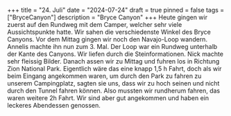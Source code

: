 +++
title = "24. Juli"
date = "2024-07-24"
draft = true
pinned = false
tags = ["BryceCanyon"]
description = "Bryce Canyon"
+++
Heute gingen wir zuerst auf den Rundweg mit dem Camper, welcher sehr viele Aussichtspunkte hatte. Wir sahen die verschiedenste Winkel des Bryce Canyons. Vor dem Mittag gingen wir noch den Navajo-Loop wandern. Annelis machte ihn nun zum 3. Mal. Der Loop war ein Rundweg unterhalb der Kante des Canyons. Wir liefen durch die Steinformationen. Nick machte sehr fleissig Bilder. Danach assen wir zu Mittag und fuhren los in Richtung Zion National Park. Eigentlich wäre das eine knapp 1,5 h Fahrt, doch als wir beim Eingang angekommen waren, um durch den Park zu fahren zu unserem Campingplatz, sagten sie uns, dass wir zu hoch seinen und nicht durch den Tunnel fahren können. Also mussten wir rundherum fahren, das waren weitere 2h Fahrt. Wir sind aber gut angekommen und haben ein leckeres Abendessen genossen.